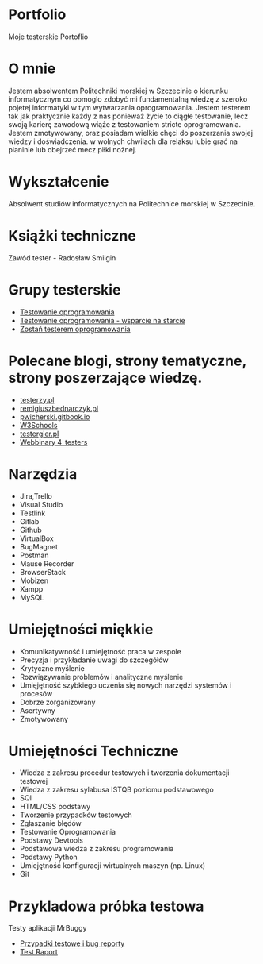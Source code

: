 # Portfolio
Moje testerskie Portoflio
# O mnie
Jestem absolwentem Politechniki morskiej w Szczecinie o kierunku informatycznym co pomoglo zdobyć mi fundamentalną wiedzę z szeroko pojetej informatyki w tym wytwarzania oprogramowania. Jestem testerem tak jak praktycznie każdy z nas ponieważ życie to ciągłe testowanie, lecz swoją karierę zawodową wiąże z testowaniem stricte oprogramowania. Jestem zmotywowany, oraz posiadam wielkie chęci do poszerzania swojej wiedzy i doświadczenia. w wolnych chwilach dla relaksu lubie grać na pianinie lub obejrzeć mecz piłki nożnej.
# Wykształcenie
Absolwent studiów informatycznych na Politechnice morskiej w Szczecinie.
# Książki techniczne
Zawód tester - Radosław Smilgin
# Grupy testerskie
* [Testowanie oprogramowania](https://www.facebook.com/groups/TestowanieOprogramowania/?ref=share)
* [Testowanie oprogramowania - wsparcie na starcie](https://www.facebook.com/groups/testeroprogramowania/?ref=share)
* [Zostań testerem oprogramowania](https://www.facebook.com/groups/zostan.testerem.manualnym/?ref=share)

# Polecane blogi, strony tematyczne, strony poszerzające wiedzę.
* [testerzy.pl](https://testerzy.pl)
* [remigiuszbednarczyk.pl](remigiuszbednarczyk.pl)
* [pwicherski.gitbook.io](pwicherski.gitbook.io)
* [W3Schools](https://www.w3schools.com)
* [testergier.pl](testergier.pl)
* [Webbinary 4_testers](https://www.4testers.pl/webinar)

# Narzędzia
* Jira,Trello
* Visual Studio
* Testlink
* Gitlab
* Github
* VirtualBox
* BugMagnet
* Postman
* Mause Recorder
* BrowserStack
* Mobizen
* Xampp
* MySQL

# Umiejętności miękkie
* Komunikatywność i umiejętność praca w zespole
* Precyzja i przykładanie uwagi do szczegółów
* Krytyczne myślenie
* Rozwiązywanie problemów i analityczne myślenie
* Umięjętność szybkiego uczenia się nowych narzędzi systemów i procesów
* Dobrze zorganizowany
* Asertywny
* Zmotywowany
# Umiejętności Techniczne
* Wiedza z zakresu procedur testowych i tworzenia dokumentacji testowej
* Wiedza z zakresu sylabusa ISTQB poziomu podstawowego
* SQl
* HTML/CSS podstawy
* Tworzenie przypadków testowych
* Zgłaszanie błędów
* Testowanie Oprogramowania
* Podstawy Devtools
* Podstawowa wiedza z zakresu programowania
* Podstawy Python
* Umiejętność konfiguracji wirtualnych maszyn (np. Linux)
* Git
  
# Przykladowa próbka testowa
Testy aplikacji MrBuggy
* [Przypadki testowe i bug reporty](https://drive.google.com/file/d/111HqByYYFShRm4HlqMXGjyZPfAriP2a2/view?usp=drivesdk)
* [Test Raport](https://drive.google.com/file/d/1U_tEFwF0B1cggkfFbR4Cqf4FCmw1Pms6/view?usp=drivesdk)
